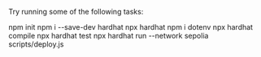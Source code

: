 Try running some of the following tasks:

npm init
npm i --save-dev hardhat
npx hardhat
npm i dotenv
npx hardhat compile
npx hardhat test
npx hardhat run --network sepolia scripts/deploy.js